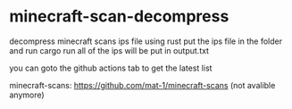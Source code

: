# minecraft-scan-decompress
decompress minecraft scans ips file using rust
put the ips file in the folder and run cargo run 
all of the ips will be put in output.txt

you can goto the github actions tab to get the latest list

minecraft-scans: https://github.com/mat-1/minecraft-scans (not avalible anymore)
